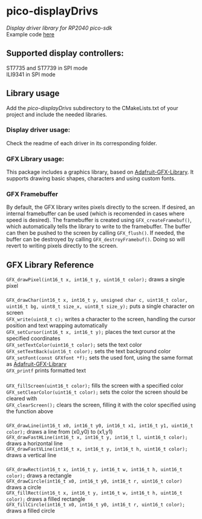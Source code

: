 # pico-displayDrivs
*Display driver library for RP2040 pico-sdk* \
Example code [here](https://github.com/tvlad1234/pico-st7735Example)
## Supported display controllers:
ST7735 and ST7739 in SPI mode \
ILI9341 in SPI mode

## Library usage
Add the *pico-displayDrivs* subdirectory to the CMakeLists.txt of your project and include the needed libraries.

### Display driver usage:
Check the readme of each driver in its corresponding folder.

### GFX Library usage:
This package includes a graphics library, based on [Adafruit-GFX-Library](https://github.com/adafruit/Adafruit-GFX-Library).
It supports drawing basic shapes, characters and using custom fonts.

### GFX Framebuffer
By default, the GFX library writes pixels directly to the screen. If desired, an internal framebuffer can be used (which is recomended in cases where speed is desired). The framebuffer is created using `GFX_createFramebuf()`, which automatically tells the library to write to the framebuffer. The buffer can then be pushed to the screen by calling `GFX_flush()`. If needed, the buffer can be destroyed by calling `GFX_destroyFramebuf()`. Doing so will revert to writing pixels directly to the screen.
## GFX Library Reference
`GFX_drawPixel(int16_t x, int16_t y, uint16_t color);` draws a single pixel
### 
`GFX_drawChar(int16_t x, int16_t y, unsigned char c, uint16_t color,
                          uint16_t bg, uint8_t size_x, uint8_t size_y);` puts a single character on screen\
`GFX_write(uint8_t c);` writes a character to the screen, handling the cursor position and text wrapping automatically\
`GFX_setCursor(int16_t x, int16_t y);` places the text cursor at the specified coordinates\
`GFX_setTextColor(uint16_t color);` sets the text color\
`GFX_setTextBack(uint16_t color);` sets the text background color\
`GFX_setFont(const GFXfont *f);`  sets the used font, using the same format as [Adafruit-GFX-Library](https://github.com/adafruit/Adafruit-GFX-Library) \
`GFX_printf` prints formatted text
###
`GFX_fillScreen(uint16_t color);` fills the screen with a specified color\
`GFX_setClearColor(uint16_t color);` sets the color the screen should be cleared with\
`GFX_clearScreen();` clears the screen, filling it with the color specified using the function above
###
`GFX_drawLine(int16_t x0, int16_t y0, int16_t x1, int16_t y1, uint16_t color);` draws a line from (x0,y0) to (x1,y1)\
`GFX_drawFastHLine(int16_t x, int16_t y, int16_t l, uint16_t color);` draws a horizontal line\
`GFX_drawFastVLine(int16_t x, int16_t y, int16_t h, uint16_t color);` draws a vertical line
###
`GFX_drawRect(int16_t x, int16_t y, int16_t w, int16_t h, uint16_t color);` draws a rectangle\
`GFX_drawCircle(int16_t x0, int16_t y0, int16_t r, uint16_t color)` draws a circle\
`GFX_fillRect(int16_t x, int16_t y, int16_t w, int16_t h, uint16_t color);` draws a filled rectangle\
`GFX_fillCircle(int16_t x0, int16_t y0, int16_t r, uint16_t color);` draws a filled circle
